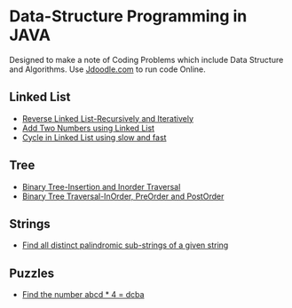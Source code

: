 # Data-Structure Programming in JAVA

Designed to make a note of Coding Problems which include Data Structure and Algorithms.
Use [Jdoodle.com](https://www.jdoodle.com/online-java-compiler) to run code Online.

## Linked List
* [Reverse Linked List-Recursively and Iteratively](https://github.com/viragjainVJ/data-structure-programming/blob/master/LinkedList/ReverseLinkedList.java)
* [Add Two Numbers using Linked List](https://github.com/viragjainVJ/data-structure-programming/blob/master/LinkedList/AddTwoNumbersLL.java)
* [Cycle in Linked List using slow and fast](https://github.com/viragjainVJ/data-structure-programming/blob/master/LinkedList/CycleInLL.java)
## Tree
* [Binary Tree-Insertion and Inorder Traversal](https://github.com/viragjainVJ/data-structure-programming/blob/master/Tree/BinaryTree.java)
* [Binary Tree Traversal-InOrder, PreOrder and PostOrder](https://github.com/viragjainVJ/data-structure-programming/blob/master/Tree/BinaryTreeTraversal.java)
## Strings
* [Find all distinct palindromic sub-strings of a given string](https://github.com/viragjainVJ/data-structure-programming/tree/master/Strings/FindPlaindromeInStrings.java)
## Puzzles
* [Find the number abcd * 4 = dcba](https://github.com/viragjainVJ/data-structure-programming/tree/master/Puzzles/FindNumberOnMultplicationReturnSame.md)
